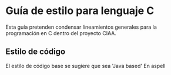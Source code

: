# Guía de estilo para lenguaje C
Esta guía pretenden condensar lineamientos generales para la programación en C dentro del proyecto CIAA.
## Estilo de código
El estilo de código base se sugiere que sea 'Java based'
En aspell 
<!--stackedit_data:
eyJoaXN0b3J5IjpbLTE4MTA0MjU4NjNdfQ==
-->